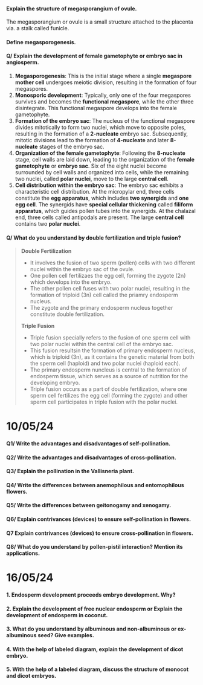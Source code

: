 #### Explain the structure of megasporangium of ovule. 
The megasporangium or ovule is a small structure attached to the placenta via. a stalk called funicle. 

#### Define megasporogenesis. 

#### Q/ Explain the development of female gametophyte or embryo sac in angiosperm. 
1. **Megasporogenesis**: This is the initial stage where a single **megaspore mother cell** undergoes meiotic division, resulting in the formation of four megaspores. 
2. **Monosporic development**: Typically, only one of the four megaspores survives and becomes the **functional megaspore**, while the other three disintegrate. This functional megaspore develops into the female gametophyte. 
3. **Formation of the embryo sac**: The nucleus of the functional megaspore divides mitotically to form two nuclei, which move to opposite poles, resulting in the formation of a **2-nucleate** embryo sac. Subsequently, mitotic divisions lead to the formation of **4-nucleate** and later **8-nucleate** stages of the embryo sac. 
4. **Organization of the female gametophyte**: Following the **8-nucleate** stage, cell walls are laid down, leading to the organization of the **female gametophyte** or **embryo sac**. Six of the eight nuclei become surrounded by cell walls and organized into cells, while the remaining two nuclei, called **polar nuclei**, move to the large **central cell**. 
5. **Cell distribution within the embryo sac**: The embryo sac exhibits a characteristic cell distribution. At the micropylar end, three cells constitute the **egg apparatus**, which includes **two synergids** and **one egg cell**. The synergids have **special cellular thickening** called **filiform apparatus**, which guides pollen tubes into the synergids. At the chalazal end, three cells called antipodals are present. The large **central cell** contains two **polar nuclei**.  

#### Q/ What do you understand by double fertilization and triple fusion? 
> **Double Fertilization**  
> - It involves the fusion of two sperm (pollen) cells with two different nuclei within the embryo sac of the ovule. 
> - One pollen cell fertilizaes the egg cell, forming the zygote (2n) which develops into the embryo. 
> - The other pollen cell fuses with two polar nuclei, resulting in the formation of triploid (3n) cell called the priamry endosperm nucleus. 
> - The zygote and the primary endosperm nucleus together constitute double fertilization. 
>
> **Triple Fusion**
> - Triple fusion specially refers to the fusion of one sperm cell with two polar nuclei within the central cell of the  embryo sac. 
> - This fusion resultsin the formation of primary endosperm nucleus, which is triploid (3n), as it contains the genetic material from both the sperm cell (haploid) and two polar nuclei (haploid each). 
> - The primary endosperm nuncleus is central to the formation of endosperm tissue, which serves as a source of nutrition for the developing embryo. 
> - Triple fusion occurs as a part of double fertilization, where one sperm cell fertilizes the egg cell (forming the zygote) and other sperm cell participates in triple fusion with the polar nuclei.

# 10/05/24 

#### Q1/ Write the advantages and disadvantages of self-pollination. 
#### Q2/ Write the advantages and disadvantages of cross-pollination. 
#### Q3/ Explain the pollination in the Vallisneria plant. 
#### Q4/ Write the differences between anemophilous and entomophilous flowers. 
#### Q5/ Write the differences between geitonogamy and xenogamy.
#### Q6/ Explain contrivances (devices) to ensure self-pollination in flowers. 
#### Q7 Explain contrivances (devices) to ensure cross-pollination in flowers.
#### Q8/ What do you understand by pollen-pistil interaction? Mention its applications. 


# 16/05/24

#### 1. Endosperm development proceeds embryo development. Why? 
#### 2. Explain the development of free nuclear endosperm or Explain the development of endosperm in coconut. 
#### 3. What do you understand by albuminous and non-albuminous or ex-albuminous seed? Give examples. 
#### 4. With the help of labeled diagram, explain the development of dicot embryo. 
#### 5. With the help of a labeled diagram, discuss the structure of monocot and dicot embryos. 